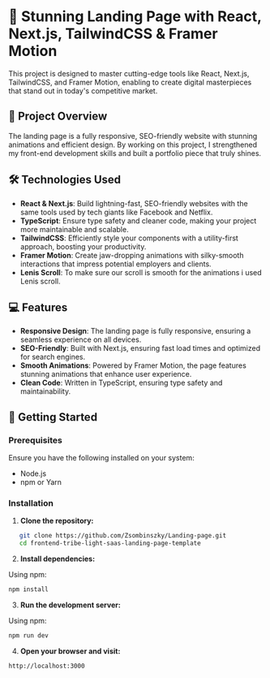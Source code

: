 # 🚀 Stunning Landing Page with React, Next.js, TailwindCSS & Framer Motion

 This project is designed to master cutting-edge tools like React, Next.js, TailwindCSS, and Framer Motion, enabling to create digital masterpieces that stand out in today's competitive market.

## 🎯 Project Overview

 The landing page is a fully responsive, SEO-friendly website with stunning animations and efficient design. By working on this project, I strengthened my front-end development skills and built a portfolio piece that truly shines.

## 🛠️ Technologies Used

- **React & Next.js**: Build lightning-fast, SEO-friendly websites with the same tools used by tech giants like Facebook and Netflix.
- **TypeScript**: Ensure type safety and cleaner code, making your project more maintainable and scalable.
- **TailwindCSS**: Efficiently style your components with a utility-first approach, boosting your productivity.
- **Framer Motion**: Create jaw-dropping animations with silky-smooth interactions that impress potential employers and clients.
- **Lenis Scroll**: To make sure our scroll is smooth for the animations i used Lenis scroll.

## 💻 Features

- **Responsive Design**: The landing page is fully responsive, ensuring a seamless experience on all devices.
- **SEO-Friendly**: Built with Next.js, ensuring fast load times and optimized for search engines.
- **Smooth Animations**: Powered by Framer Motion, the page features stunning animations that enhance user experience.
- **Clean Code**: Written in TypeScript, ensuring type safety and maintainability.

## 🚀 Getting Started

### Prerequisites

Ensure you have the following installed on your system:

- Node.js
- npm or Yarn

### Installation

1. **Clone the repository:**

```bash
   git clone https://github.com/Zsombinszky/Landing-page.git
   cd frontend-tribe-light-saas-landing-page-template
```

2. **Install dependencies:**

Using npm:

```bash
npm install
```

3. **Run the development server:**

Using npm:

```bash
npm run dev
```

4. **Open your browser and visit:**

```bash
http://localhost:3000
```
